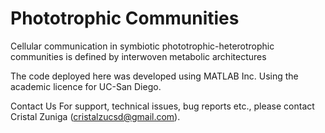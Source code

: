 # Phototrophic Communities
Cellular communication in symbiotic phototrophic-heterotrophic communities is defined by interwoven metabolic architectures

The code deployed here was developed using MATLAB Inc. Using the academic licence for UC-San Diego.


Contact Us
For support, technical issues, bug reports etc., please contact Cristal Zuniga (cristalzucsd@gmail.com).

